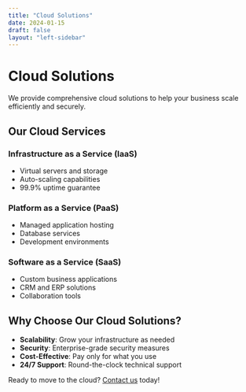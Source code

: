 ```yaml
---
title: "Cloud Solutions"
date: 2024-01-15
draft: false
layout: "left-sidebar"
---
```


# Cloud Solutions

We provide comprehensive cloud solutions to help your business scale efficiently and securely.

## Our Cloud Services

### Infrastructure as a Service (IaaS)
- Virtual servers and storage
- Auto-scaling capabilities
- 99.9% uptime guarantee

### Platform as a Service (PaaS)
- Managed application hosting
- Database services
- Development environments

### Software as a Service (SaaS)
- Custom business applications
- CRM and ERP solutions
- Collaboration tools

## Why Choose Our Cloud Solutions?

- **Scalability**: Grow your infrastructure as needed
- **Security**: Enterprise-grade security measures
- **Cost-Effective**: Pay only for what you use
- **24/7 Support**: Round-the-clock technical support

Ready to move to the cloud? [Contact us](/contact) today!